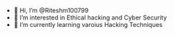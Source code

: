 - 👋 Hi, I’m @Riteshm100799
- 👀 I’m interested in Ethical hacking and Cyber Security
- 🌱 I’m currently learning varoius Hacking Techniques
<!---
Riteshm100799/Riteshm100799 is a ✨ special ✨ repository because its `README.md` (this file) appears on your GitHub profile.
You can click the Preview link to take a look at your changes.
--->
